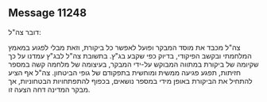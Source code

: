 ## Message 11248

דובר צה"ל:

צה"ל מכבד את מוסד המבקר ופועל לאפשר כל ביקורת, וזאת מבלי לפגוע במאמץ המלחמתי ובקשב הפיקודי, בדיוק כפי שקבע בג"ץ. 
בתשובת צה"ל לבג"ץ עמדנו על כך ⁠שקיומה של ביקורת במתווה המבוקש על-ידי המבקר, בעיצומה של מלחמה קשה במספר חזיתות, תפגע פגיעה ממשית ומוחשית בתפקודם של גופי הביטחון.
צה"ל אף הציע להתחיל את הביקורת באופן מידי במספר נושאים, בכפוף להתפתחויות הבטחוניות, אך מבקר המדינה דחה הצעה זו.

